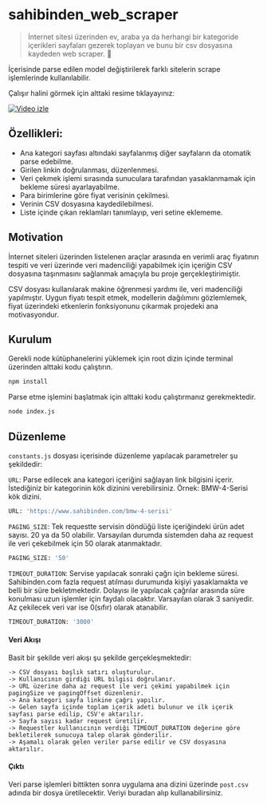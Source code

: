 # sahibinden_web_scraper

> İnternet sitesi üzerinden ev, araba ya da herhangi bir kategoride içerikleri sayfaları gezerek toplayan ve bunu bir csv dosyasına kaydeden web scraper. :rocket:

İçerisinde parse edilen model değiştirilerek farklı sitelerin scrape işlemlerinde kullanılabilir.

Çalışır halini görmek için alttaki resime tıklayayınız: 

[![Video izle](https://img.youtube.com/vi/OHxiGN8SUs0/0.jpg)](https://youtu.be/OHxiGN8SUs0)

## Özellikleri:

- Ana kategori sayfası altındaki sayfalanmış diğer sayfaların da otomatik parse edebilme.
- Girilen linkin doğrulanması, düzenlenmesi.
- Veri çekmek işlemi sırasında sunuculara tarafından yasaklanmamak için bekleme süresi ayarlayabilme.
- Para birimlerine göre fiyat verisinin çekilmesi.
- Verinin CSV dosyasına kaydedilebilmesi.
- Liste içinde çıkan reklamları tanımlayıp, veri setine eklememe.

## Motivation

İnternet siteleri üzerinden listelenen araçlar arasında en verimli araç fiyatının tespiti ve veri üzerinde veri madenciliği yapabilmek için içeriğin CSV dosyasına taşınmasını sağlanmak amaçıyla bu proje gerçekleştirimiştir. 

CSV dosyası kullanılarak makine öğrenmesi yardımı ile, veri madenciliği yapılmıştır. Uygun fiyatı tespit etmek, modellerin dağılımını gözlemlemek, fiyat üzerindeki etkenlerin fonksiyonunu çıkarmak projedeki ana motivasyondur.

## Kurulum

Gerekli node kütüphanelerini yüklemek için root dizin içinde terminal üzerinden alttaki kodu çalıştırın.
```bash
npm install
```

Parse etme işlemini başlatmak için alttaki kodu çalıştırmanız gerekmektedir.

```bash
node index.js
```

## Düzenleme

`constants.js` dosyası içerisinde düzenleme yapılacak parametreler şu şekildedir:

`URL`: Parse edilecek ana kategori içeriğini sağlayan link bilgisini içerir. İstediğiniz bir kategorinin kök dizinini verebilirsiniz. 
Örnek: BMW-4-Serisi kök dizini.

```bash
URL: 'https://www.sahibinden.com/bmw-4-serisi'
```

`PAGING_SIZE`: Tek requestte servisin döndüğü liste içeriğindeki ürün adet sayısı. 20 ya da 50 olabilir. Varsayılan durumda sistemden daha az request ile veri çekebilmek için 50 olarak atanmaktadır. 

```bash
PAGING_SIZE: '50'
```

`TIMEOUT_DURATION`: Servise yapılacak sonraki çağrı için bekleme süresi. Sahibinden.com fazla request atılması durumunda kişiyi yasaklamakta ve belli bir süre bekletmektedir. Dolayısı ile yapılacak çağrılar arasında süre konulması uzun işlemler için faydalı olacaktır. Varsayılan olarak 3 saniyedir. Az çekilecek veri var ise 0(sıfır) olarak atanabilir.

```bash
TIMEOUT_DURATION: '3000'
```


#### Veri Akışı

Basit bir şekilde veri akışı şu şekilde gerçekleşmektedir:

```
-> CSV dosyası başlık satırı oluşturulur.
-> Kullanıcının girdiği URL bilgisi doğrulanır.
-> URL üzerine daha az request ile veri çekimi yapabilmek için pagingSize ve pagingOffset düzenlenir.
-> Ana kategori sayfa linkine çağrı yapılır.
-> Gelen sayfa içinde toplam içerik adeti bulunur ve ilk içerik sayfası parse edilip, CSV'e aktarılır.
-> Sayfa sayısı kadar request üretilir.
-> Requestler kullanıcının verdiği TIMEOUT_DURATION değerine göre bekletilerek sunucuya talep olarak gönderilir.
-> Aşamalı olarak gelen veriler parse edilir ve CSV dosyasına aktarılır.
```

#### Çıktı

Veri parse işlemleri bittikten sonra uygulama ana dizini üzerinde `post.csv` adında bir dosya üretilecektir. Veriyi buradan alıp kullanabilirsiniz.